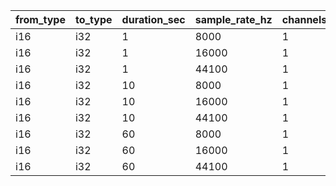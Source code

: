 | from_type   | to_type   |   duration_sec |   sample_rate_hz |   channels |   min_time_ns |   median_time_ns |   max_time_ns | time_unit   |
|-------------|-----------|----------------|------------------|------------|---------------|------------------|---------------|-------------|
| i16         | i32       |              1 |             8000 |          1 |       0.18946 |          0.18971 |       0.18996 | ps          |
| i16         | i32       |              1 |            16000 |          1 |       0.18965 |          0.18992 |       0.19023 | ps          |
| i16         | i32       |              1 |            44100 |          1 |       0.18876 |          0.18899 |       0.18922 | ps          |
| i16         | i32       |             10 |             8000 |          1 |       0.18915 |          0.18938 |       0.18962 | ps          |
| i16         | i32       |             10 |            16000 |          1 |       0.18885 |          0.18904 |       0.18924 | ps          |
| i16         | i32       |             10 |            44100 |          1 |       0.19002 |          0.19027 |       0.19049 | ps          |
| i16         | i32       |             60 |             8000 |          1 |       0.18891 |          0.18906 |       0.18921 | ps          |
| i16         | i32       |             60 |            16000 |          1 |       0.189   |          0.18921 |       0.18943 | ps          |
| i16         | i32       |             60 |            44100 |          1 |       0.18934 |          0.18958 |       0.1898  | ps          |